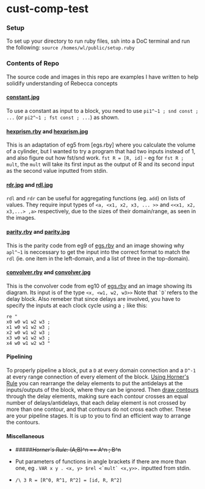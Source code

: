 # cust-comp-test

### Setup
To set up your directory to run ruby files, ssh into a DoC terminal and run the following:
`source /homes/wl/public/setup.ruby`

### Contents of Repo
The source code and images in this repo are examples I have written to help solidify understanding of Rebecca concepts

#### [constant.jpg](constant.jpg)
To use a constant as input to a block, you need to use `pi1^~1 ; snd const ; ...` (or `pi2^~1 ; fst const ; ...`) as shown.
  
#### [hexprism.rby](hexprism.rby) and [hexprism.jpg](hexprism.jpg)
This is an adaptation of eg5 from [egs.rby] where you calculate the volume of a cylinder, but I wanted to try a program that had two inputs instead of 1, and also figure out how fst/snd work.
`fst R = [R, id]` - eg for `fst R ; mult`, the `mult` will take its first input as the output of R and its second input as the second value inputted from stdin.

####  [rdr.jpg](rdr.jpg) and [rdl.jpg](rdl.jpg)
`rdl` and `rdr` can be useful for aggregating functions (eg. `add`) on lists of values. They require input types of `<a, <x1, x2, x3, ... >>` and `<<x1, x2, x3,...> ,a>` respectively, due to the sizes of their domain/range, as seen in the images.

#### [parity.rby](parity.rby) and [parity.jpg](parity.jpg)
This is the parity code from eg9 of [egs.rby](egs.rby) and an image showing why `apl^~1` is neccessary to get the input into the correct format to match the `rdl` (ie. one item in the left-domain, and a list of three in the top-domain).

#### [convolver.rby](convolver.rby) and [convolver.jpg](convolver.jpg)
This is the convolver code from eg10 of [egs.rby](egs.rby) and an image showing its diagram. Its input is of the type `<x, <w1, w2, w3>>` Note that `` `D` ``refers to the delay block. Also remeber that since delays are involved, you have to specify the inputs at each clock cycle using a `;` like this: 

    re "
    x0 w0 w1 w2 w3 ; 
    x1 w0 w1 w2 w3 ;
    x2 w0 w1 w2 w3 ; 
    x3 w0 w1 w2 w3 ; 
    x4 w0 w1 w2 w3 "
    
#### Pipelining
To properly pipeline a block, put a `D` at every domain connection and a `D^-1` at every range connection of every element of the block. [Using Horner's Rule](pipeline_horner.png) you can rearrange the delay elements to put the antidelays at the inputs/outputs of the block, where they can be ignored. Then [draw contours](pipeline_contours.png) through the delay elements, making sure each contour crosses an equal number of delays/antidelays, that each delay element is not crossed by more than one contour, and that contours do not cross each other. These are your pipeline stages. It is up to you to find an efficient way to arrange the contours.

#### Miscellaneous
 - #####<del>*Horner's Rule:* (A;B)^n == A^n ; B^n</del>
  
 - Put parameters of functions in angle brackets if there are more than one, eg . ``VAR x y . <x, y> $rel <`mult` <x,y>>.``
 inputted from stdin.
 - `/\ 3 R = [R^0, R^1, R^2] = [id, R, R^2]`
